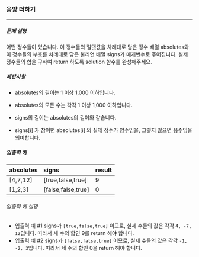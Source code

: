 ### 음양 더하기
***
##### 문제 설명
어떤 정수들이 있습니다. 이 정수들의 절댓값을 차례대로 담은 정수 배열 absolutes와 이 정수들의 부호를 차례대로 담은 불리언 배열 signs가 매개변수로 주어집니다. 실제 정수들의 합을 구하여 return 하도록 solution 함수를 완성해주세요.
##### 제한사항
- absolutes의 길이는 1 이상 1,000 이하입니다.
+ absolutes의 모든 수는 각각 1 이상 1,000 이하입니다.
- signs의 길이는 absolutes의 길이와 같습니다.
+ signs[i] 가 참이면 absolutes[i] 의 실제 정수가 양수임을, 그렇지 않으면 음수임을 의미합니다.
##### 입출력 예
|absolutes|	signs             |	result|
|:--------|:------------------|:------|
|[4,7,12] |	[true,false,true] |	9     |
|[1,2,3]  |	[false,false,true]|	0     |
###### 입출력 예 설명
+ 입출력 예 #1
        signs가 `[true,false,true]` 이므로, 실제 수들의 값은 각각 `4, -7, 12`입니다.
        따라서 세 수의 합인 9를 return 해야 합니다.
+ 입출력 예 #2
        signs가 `[false,false,true]` 이므로, 실제 수들의 값은 각각 `-1, -2, 3`입니다.
        따라서 세 수의 합인 0을 return 해야 합니다.